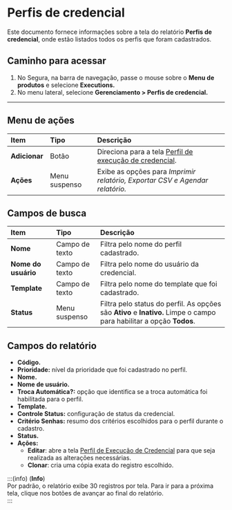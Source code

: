 # Perfis de credencial

Este documento fornece informações sobre a tela do relatório **Perfis de credencial**, onde estão listados todos os perfis que foram cadastrados.

## Caminho para acessar

1. No Segura, na barra de navegação, passe o mouse sobre o **Menu de produtos** e selecione **Executions.**  
2. No menu lateral, selecione **Gerenciamento > Perfis de credencial.**

---
## Menu de ações

| **Item** | **Tipo** | **Descrição** |
| :---- | :---- | :---- |
| **Adicionar** | Botão | Direciona para a tela [Perfil de execução de credencial](/v4/docs/pt/executions-credential-execution-profile). |
| **Ações** | Menu suspenso | Exibe as opções para *Imprimir relatório, Exportar CSV e Agendar relatório.* |

## Campos de busca

| **Item** | **Tipo** | **Descrição** |
| :---- | :---- | :---- |
| **Nome** | Campo de texto | Filtra pelo nome do perfil cadastrado. |
| **Nome do usuário** | Campo de texto | Filtra pelo nome do usuário da credencial. |
| **Template** | Campo de texto | Filtra pelo nome do template que foi cadastrado. |
| **Status** | Menu suspenso | Filtra pelo status do perfil. As opções são **Ativo** e **Inativo.** Limpe o campo para habilitar a opção **Todos**. |

## Campos do relatório

* **Código.**  
* **Prioridade:** nível da prioridade que foi cadastrado no perfil.  
* **Nome.**  
* **Nome de usuário.**  
* **Troca Automática?:** opção que identifica se a troca automática foi habilitada para o perfil.  
* **Template.**  
* **Controle Status:** configuração de status da credencial.  
* **Critério Senhas:** resumo dos critérios escolhidos para o perfil durante o cadastro.  
* **Status.**  
* **Ações:**  
  * **Editar**: abre a tela [Perfil de Execução de Credencial](/v4/docs/pt/executions-credential-execution-profile) para que seja realizada as alterações necessárias.  
  * **Clonar**: cria uma cópia exata do registro escolhido.

:::(info) (**Info**)  
Por padrão, o relatório exibe 30 registros por tela. Para ir para a próxima tela, clique nos botões de avançar ao final do relatório.  
:::